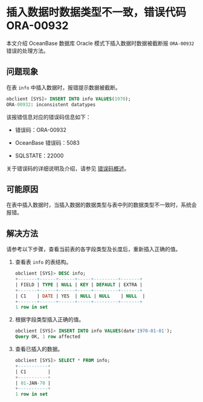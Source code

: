 # 插入数据时数据类型不一致，错误代码 ORA-00932

本文介绍 OceanBase 数据库 Oracle 模式下插入数据时数据被截断报 `ORA-00932` 错误的处理方法。

## 问题现象

在表 `info` 中插入数据时，报错提示数据被截断。

```sql
obclient [SYS]> INSERT INTO info VALUES(1970);
ORA-00932: inconsistent datatypes
```

该报错信息对应的错误码信息如下：

* 错误码：ORA-00932

* OceanBase 错误码：5083

* SQLSTATE：22000

关于错误码的详细说明及介绍，请参见 [错误码概述](../../../../700.reference/900.error-code/700.error-code-of-oracle-mode/100.use-error-information-of-oracle-mode.md)。

## 可能原因

在表中插入数据时，当插入数据的数据类型与表中列的数据类型不一致时，系统会报错。

## 解决方法

请参考以下步骤，查看当前表的各字段类型及长度后，重新插入正确的值。

1. 查看表 `info` 的表结构。

   ```sql
   obclient [SYS]> DESC info;
   +-------+------+------+-----+---------+-------+
   | FIELD | TYPE | NULL | KEY | DEFAULT | EXTRA |
   +-------+------+------+-----+---------+-------+
   | C1    | DATE | YES  | NULL | NULL    | NULL  |
   +-------+------+------+-----+---------+-------+
   1 row in set
   ```

2. 根据字段类型插入正确的值。

   ```sql
   obclient [SYS]> INSERT INTO info VALUES(date'1970-01-01');
   Query OK, 1 row affected
   ```

3. 查看已插入的数据。

   ```sql
   obclient [SYS]> SELECT * FROM info;
   +-----------+
   | C1        |
   +-----------+
   | 01-JAN-70 |
   +-----------+
   1 row in set
   ```
